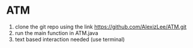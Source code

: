 # ATM
1. clone the git repo using the link https://github.com/AlexizLee/ATM.git
2. run the main function in ATM.java
3. text based interaction needed (use terminal)

